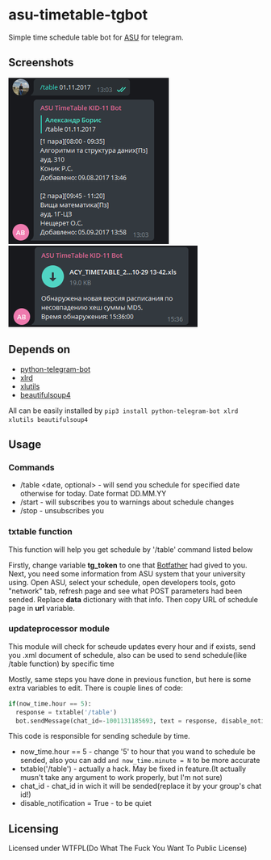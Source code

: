 # asu-timetable-tgbot
Simple time schedule table bot for [ASU](http://mkr.org.ua/) for telegram. 

## Screenshots
![screenshot](https://raw.githubusercontent.com/intel777/asu-timetable-tgbot/master/screenshots/Telegram_2017-10-29_20-53-22.png)
![screenshot](https://raw.githubusercontent.com/intel777/asu-timetable-tgbot/master/screenshots/Telegram_2017-10-29_20-54-39.png)

## Depends on 
* [python-telegram-bot](https://github.com/python-telegram-bot/python-telegram-bot)
* [xlrd](https://pypi.python.org/pypi/xlrd)
* [xlutils](https://pypi.python.org/pypi/xlutils)
* [beautifulsoup4](https://pypi.python.org/pypi/beautifulsoup4)

All can be easily installed by
`pip3 install python-telegram-bot xlrd xlutils beautifulsoup4`

## Usage
### Commands
* /table <date, optional> - will send you schedule for specified date otherwise for today. Date format DD.MM.YY
* /start - will subscribes you to warnings about schedule changes
* /stop - unsubscribes you


### txtable function
This function will help you get schedule by '/table' command listed below

Firstly, change variable **tg_token** to one that [Botfather](https://t.me/botfather) had gived to you.
Next, you need some information from ASU system that your university using. Open ASU, select your schedule, open developers tools, goto "network" tab, refresh page and see what POST parameters had been sended. Replace **data** dictionary with that info. Then copy URL of schedule page in **url** variable. 

### updateprocessor module
This module will check for scheude updates every hour and if exists, send you .xml document of schedule, also can be used to send schedule(like /table function) by specific time

Mostly, same steps you have done in previous function, but here is some extra variables to edit.
There is couple lines of code:
```python
if(now_time.hour == 5):
  response = txtable('/table')
  bot.sendMessage(chat_id=-1001131185693, text = response, disable_notification = True)
```
This code is responsible for sending schedule by time.
* now_time.hour == 5 - change '5' to hour that you wand to schedule be sended, also you can add `and now_time.minute = N` to be more accurate 
* txtable('/table') - actually a hack. May be fixed in feature.(It actually musn't take any argument to work properly, but I'm not sure)
* chat_id - chat_id in wich it will be sended(replace it by your group's chat id!)
* disable_notification = True - to be quiet

## Licensing
Licensed under WTFPL(Do What The Fuck You Want To Public License)
